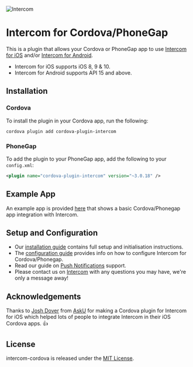 ![Intercom](Example/www/img/Intercom_logo-github.png)

# Intercom for Cordova/PhoneGap

This is a plugin that allows your Cordova or PhoneGap app to use [Intercom for iOS](https://github.com/intercom/intercom-ios) and/or [Intercom for Android](https://github.com/intercom/intercom-android).

* Intercom for iOS supports iOS 8, 9 & 10.
* Intercom for Android supports API 15 and above.

## Installation

### Cordova

To install the plugin in your Cordova app, run the following:
```script
cordova plugin add cordova-plugin-intercom
```
### PhoneGap

To add the plugin to your PhoneGap app, add the following to your `config.xml`:
```xml
<plugin name="cordova-plugin-intercom" version="~3.0.18" />
```
## Example App

An example app is provided [here](https://github.com/intercom/intercom-cordova/tree/master/Example) that shows a basic Cordova/Phonegap app integration with Intercom.

## Setup and Configuration

* Our [installation guide](https://developers.intercom.com/docs/cordova-phonegap-installation) contains full setup and initialisation instructions.
* The [configuration guide](https://developers.intercom.com/docs/cordova-phonegap-configuration) provides info on how to configure Intercom for Cordova/Phonegap.
* Read our guide on [Push Notifications](https://developers.intercom.com/docs/cordova-phonegap-push-notifications) support.
* Please contact us on [Intercom](https://www.intercom.com/) with any questions you may have, we're only a message away!


## Acknowledgements

Thanks to [Josh Dover](https://github.com/joshdover) from [AskU](http://www.asku.co/) for making a Cordova plugin for Intercom for iOS which helped lots of people to integrate Intercom in their iOS Cordova apps. 👍

## License

intercom-cordova is released under the [MIT License](http://www.opensource.org/licenses/MIT).

